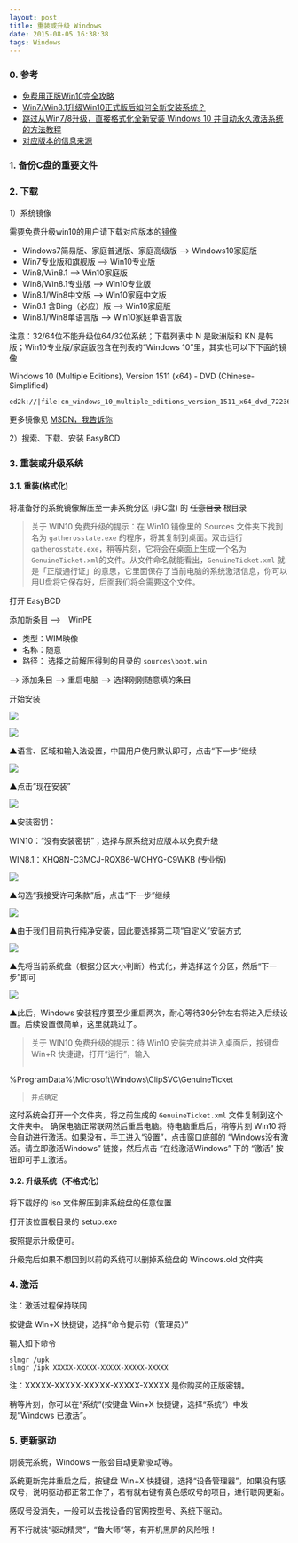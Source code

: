 ```yaml
---
layout: post
title: 重装或升级 Windows
date: 2015-08-05 16:38:38
tags: Windows
---
```


### 0. 参考

*   [免费用正版Win10完全攻略](http://www.ithome.com/html/win10/163188.htm)
*   [Win7/Win8.1升级Win10正式版后如何全新安装系统？](http://www.ithome.com/html/win10/166773.htm)
*   [跳过从Win7/8升级，直接格式化全新安装 Windows 10 并自动永久激活系统的方法教程](http://www.iplaysoft.com/clean-install-windows10-activate.html)
*   [对应版本的信息来源](http://www.ithome.com/html/win10/152882.htm)

### 1. 备份C盘的重要文件

### 2. 下载

1）系统镜像

需要免费升级win10的用户请下载对应版本的[镜像](https://www.microsoft.com/zh-cn/software-download/windows10ISO)

* Windows7简易版、家庭普通版、家庭高级版 --> Windows10家庭版
* Win7专业版和旗舰版 --> Win10专业版
* Win8/Win8.1 --> Win10家庭版
* Win8/Win8.1专业版 --> Win10专业版
* Win8.1/Win8中文版 --> Win10家庭中文版
* Win8.1 含Bing（必应）版 --> Win10家庭版
* Win8.1/Win8单语言版 --> Win10家庭单语言版

注意：32/64位不能升级位64/32位系统；下载列表中 N 是欧洲版和 KN 是韩版；Win10专业版/家庭版包含在列表的“Windows 10”里，其实也可以下下面的镜像

Windows 10 (Multiple Editions), Version 1511 (x64) - DVD (Chinese-Simplified)

```
ed2k://|file|cn_windows_10_multiple_editions_version_1511_x64_dvd_7223622.iso|4187224064|FE3F221D193FEF02627F7F8CF0041BB3|/
```

更多镜像见 [MSDN，我告诉你](http://msdn.itellyou.cn/)

2）搜索、下载、安装 EasyBCD

### 3. 重装或升级系统

#### 3.1. 重装(格式化)

将准备好的系统镜像解压至一非系统分区 (非C盘) 的 <del>任意目录</del> 根目录

>关于 WIN10 免费升级的提示：在 Win10 镜像里的 Sources 文件夹下找到名为 `gatherosstate.exe` 的程序，将其复制到桌面。双击运行 `gatherosstate.exe`，稍等片刻，它将会在桌面上生成一个名为`GenuineTicket.xml`的文件。从文件命名就能看出，`GenuineTicket.xml` 就是「正版通行证」的意思，它里面保存了当前电脑的系统激活信息，你可以用U盘将它保存好，后面我们将会需要这个文件。

打开 EasyBCD

添加新条目 -->　WinPE

* 类型：WIM映像
* 名称：随意
* 路径： 选择之前解压得到的目录的 `sources\boot.win`

--> 添加条目 --> 重启电脑 --> 选择刚刚随意填的条目


开始安装

![](/image/install-windows/05.jpg)

![](/image/install-windows/06.jpg)

▲语言、区域和输入法设置，中国用户使用默认即可，点击“下一步”继续

![](/image/install-windows/07.jpg)

▲点击“现在安装”

![](/image/install-windows/08.jpg)

▲安装密钥：

WIN10：“没有安装密钥”；选择与原系统对应版本以免费升级

WIN8.1：XHQ8N-C3MCJ-RQXB6-WCHYG-C9WKB (专业版)

![](/image/install-windows/09.jpg)

▲勾选“我接受许可条款”后，点击“下一步”继续

![](/image/install-windows/10.jpg)

▲由于我们目前执行纯净安装，因此要选择第二项“自定义”安装方式

![](/image/install-windows/11.jpg)

▲先将当前系统盘（根据分区大小判断）格式化，并选择这个分区，然后“下一步”即可

![](/image/install-windows/12.jpg)

▲此后，Windows 安装程序要至少重启两次，耐心等待30分钟左右将进入后续设置。后续设置很简单，这里就跳过了。

>关于 WIN10 免费升级的提示：待 Win10 安装完成并进入桌面后，按键盘 Win+R 快捷键，打开“运行”，输入
>
>```
%ProgramData%\Microsoft\Windows\ClipSVC\GenuineTicket
>```
>并点确定
这时系统会打开一个文件夹，将之前生成的 `GenuineTicket.xml` 文件复制到这个文件夹中。
确保电脑正常联网然后重启电脑。待电脑重启后，稍等片刻 Win10 将会自动进行激活。如果没有，手工进入“设置”，点击窗口底部的 “Windows没有激活。请立即激活Windows” 链接，然后点击 “在线激活Windows” 下的 “激活” 按钮即可手工激活。

#### 3.2. 升级系统（不格式化）

将下载好的 iso 文件解压到非系统盘的任意位置

打开该位置根目录的 setup.exe

按照提示升级便可。

升级完后如果不想回到以前的系统可以删掉系统盘的 Windows.old 文件夹

### 4. 激活

注：激活过程保持联网

按键盘 Win+X 快捷键，选择“命令提示符（管理员）”

输入如下命令

```batch
slmgr /upk
slmgr /ipk XXXXX-XXXXX-XXXXX-XXXXX-XXXXX
```

注：XXXXX-XXXXX-XXXXX-XXXXX-XXXXX 是你购买的正版密钥。

稍等片刻，你可以在“系统”(按键盘 Win+X 快捷键，选择“系统”）中发现“Windows 已激活”。

### 5. 更新驱动

刚装完系统，Windows 一般会自动更新驱动等。

系统更新完并重启之后，按键盘 Win+X 快捷键，选择“设备管理器”，如果没有感叹号，说明驱动都正常工作了，若有就右键有黄色感叹号的项目，进行联网更新。

感叹号没消失，一般可以去找设备的官网按型号、系统下驱动。

再不行就装“驱动精灵”，“鲁大师”等，有开机黑屏的风险哦！

